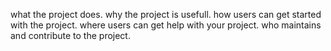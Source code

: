 what the project does.
why the project is usefull.
how users can get started with the project.
where users can get help with your project.
who maintains and contribute to the project.

